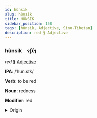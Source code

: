 ```yaml
---
id: hûnsik
slug: hûnsik
title: HÛNSIK
sidebar_position: 158
tags: [hûnsik, Adjective, Sino-Tibetan]
description: red § Adjective
---
```


### hûnsik&emsp;<span kind="abugida">ɂ̃ʄɐ̑ȷ</span>

*red* **§** [Adjective](../../tags/Adjective)

**IPA**: /ˈhun.sɪk/

**Verb**: to be red

**Noun**: redness

**Modifier**: red

<details>
    <summary>Origin</summary>
    Cantonese 紅色 hung sik /hʊŋ²¹ sɪk̚⁵/<br/>
    <em>Sino-Tibetan Language Family</em>
</details>